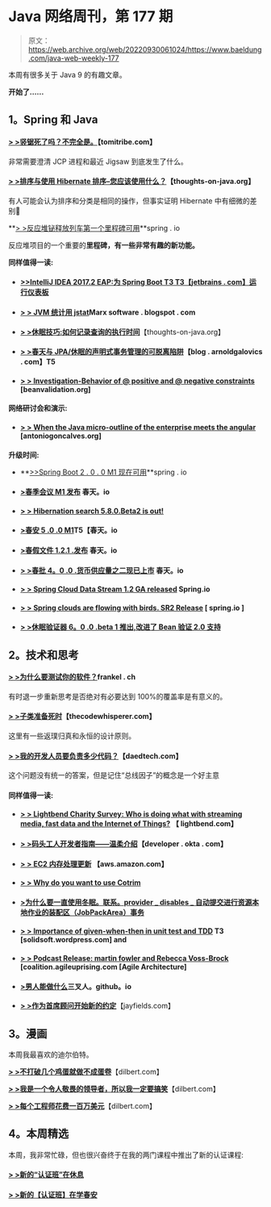 # Java 网络周刊，第 177 期

> 原文：<https://web.archive.org/web/20220930061024/https://www.baeldung.com/java-web-weekly-177>

本周有很多关于 Java 9 的有趣文章。

**开始了……**

## 1。Spring 和 Java

#### [> >竖锯死了吗？不完全是。](https://web.archive.org/web/20220524033211/http://www.tomitribe.com/blog/2017/05/is-jigsaw-dead-not-quite/)【tomitribe.com】

非常需要澄清 JCP 进程和最近 Jigsaw 到底发生了什么。

#### [**> >排序与使用 Hibernate 排序–您应该使用什么？**](https://web.archive.org/web/20220524033211/http://www.thoughts-on-java.org/ordering-vs-sorting-hibernate-use/)【thoughts-on-java.org】

有人可能会认为排序和分类是相同的操作，但事实证明 Hibernate 中有细微的差别🙂

**[> >反应堆铋释放列车第一个里程碑可用](https://web.archive.org/web/20220524033211/https://spring.io/blog/2017/05/16/reactor-bismuth-release-train-first-milestone-available)**spring . io

反应堆项目的一个重要的**里程碑，有一些非常有趣的新功能。**

**同样值得一读:**

*   #### [>>IntelliJ IDEA 2017.2 EAP:为 Spring Boot T3 T3【jetbrains . com】运行仪表板](https://web.archive.org/web/20220524033211/https://blog.jetbrains.com/idea/2017/05/intellij-idea-2017-2-eap-run-dashboard-for-spring-boot/)

*   #### [> > JVM 统计用 jstat](https://web.archive.org/web/20220524033211/https://marxsoftware.blogspot.com/2017/05/jvm-statistics-with-jstat.html)Marx software . blogspot . com

*   **[> >休眠技巧:如何记录查询的执行时间](https://web.archive.org/web/20220524033211/http://www.thoughts-on-java.org/hibernate-tips-log-execution-time-query/)**【thoughts-on-java.org】
*   #### [> >春天与 JPA/休眠的声明式事务管理的可脱离陷阱](https://web.archive.org/web/20220524033211/http://blog.arnoldgalovics.com/2017/05/15/the-detaching-pitfall-of-declarative-transaction-management-with-spring-and-jpahibernate/)【blog . arnoldgalovics . com】T5

*   #### [> > Investigation-Behavior of @ positive and @ negative constraints](https://web.archive.org/web/20220524033211/http://beanvalidation.org/news/2017/05/12/feedback-on-positive-and-negative-constraints/) [beanvalidation.org]

**网络研讨会和演示:**

*   #### [> > When the Java micro-outline of the enterprise meets the angular](https://web.archive.org/web/20220524033211/https://antoniogoncalves.org/2017/05/16/when-enterprise-java-micro-profile-meets-angular/) [antoniogoncalves.org]

**升级时间:**

*   **[>>Spring Boot 2 . 0 . 0 M1 现在可用](https://web.archive.org/web/20220524033211/https://spring.io/blog/2017/05/16/spring-boot-2-0-0-m1-available-now)**spring . io
*   #### [>春季会议 M1 发布](https://web.archive.org/web/20220524033211/https://spring.io/blog/2017/05/11/spring-session-2-0-0-m1-released) 春天。io

*   #### [> > Hibernation search 5.8.0.Beta2 is out!](https://web.archive.org/web/20220524033211/http://in.relation.to/2017/05/11/hibernate-search-5-8-0-Beta2/)

*   #### [>春安 5 .0 .0 M1](https://web.archive.org/web/20220524033211/https://spring.io/blog/2017/05/11/spring-security-5-0-0-m1)T5【春天。io

*   #### [>春假文件 1.2.1 .发布](https://web.archive.org/web/20220524033211/https://spring.io/blog/2017/05/12/spring-rest-docs-1-2-1-release) 春天。io

*   #### [> >春批 4。0 .0 .货币供应量之二现已上市](https://web.archive.org/web/20220524033211/https://spring.io/blog/2017/05/15/spring-batch-4-0-0-m2-is-now-available) 春天。io

*   #### [**> > Spring Cloud Data Stream 1.2 GA released**](https://web.archive.org/web/20220524033211/https://spring.io/blog/2017/05/15/spring-cloud-data-flow-1-2-ga-released) Spring.io

*   #### [> > Spring clouds are flowing with birds. SR2 Release](https://web.archive.org/web/20220524033211/https://spring.io/blog/2017/05/17/spring-cloud-stream-chelsea-sr2-released) [ spring.io ]

*   #### [> >休眠验证器 6。0 .0 .beta 1 推出,改进了 Bean 验证 2.0 支持](https://web.archive.org/web/20220524033211/http://in.relation.to/2017/05/16/hibernate-validator-600-beta1-out/)

## 2。技术和思考

#### [> >为什么要测试你的软件？](https://web.archive.org/web/20220524033211/https://blog.frankel.ch/why-are-you-testing-software/#gsc.tab=0)frankel . ch

有时退一步重新思考是否绝对有必要达到 100%的覆盖率是有意义的。

#### [> >子类准备死时](https://web.archive.org/web/20220524033211/http://blog.thecodewhisperer.com/permalink/when-subclasses-are-ready-to-die)【thecodewhisperer.com】

这里有一些返璞归真和永恒的设计原则。

#### [> >我的开发人员要负责多少代码？](https://web.archive.org/web/20220524033211/http://www.daedtech.com/much-code-developers-responsible/)【daedtech.com】

这个问题没有统一的答案，但是记住“总线因子”的概念是一个好主意

#### 同样值得一读:

*   #### [> > Lightbend Charity Survey: Who is doing what with streaming media, fast data and the Internet of Things?](https://web.archive.org/web/20220524033211/http://www.lightbend.com/blog/lightbend-charity-survey-streaming-fast-data-iot-2017) 【 lightbend.com】

*   #### [> >码头工人开发者指南——温柔介绍](https://web.archive.org/web/20220524033211/https://developer.okta.com/blog/2017/05/10/developers-guide-to-docker-part-1)【developer . okta . com】

*   #### [> > EC2 内存处理更新](https://web.archive.org/web/20220524033211/https://aws.amazon.com/blogs/aws/ec2-in-memory-processing-update-instances-with-4-to-16-tb-of-memory-scale-out-sap-hana-to-34-tb/) 【aws.amazon.com】

*   #### **[> > Why do you want to use Cotrim](https://web.archive.org/web/20220524033211/https://medium.com/@magnus.chatt/why-you-should-totally-switch-to-kotlin-c7bbde9e10d5)**

*   #### [>为什么要一直使用冬眠。联系。provider _ disables _ 自动提交进行资源本地作业的装配区（JobPackArea）事务](https://web.archive.org/web/20220524033211/https://vladmihalcea.com/2017/05/17/why-you-should-always-use-hibernate-connection-provider_disables_autocommit-for-resource-local-jpa-transactions/)

*   #### [> > Importance of given-when-then in unit test and TDD](https://web.archive.org/web/20220524033211/https://solidsoft.wordpress.com/2017/05/16/importance-of-given-when-then-in-unit-tests-and-tdd/) T3 [solidsoft.wordpress.com] and

*   #### [> > Podcast Release: martin fowler and Rebecca Voss-Brock](https://web.archive.org/web/20220524033211/https://coalition.agileuprising.com/t/podcast-released-agile-architecture-with-martin-fowler-and-rebecca-wirfs-brock/875) [coalition.agileuprising.com [Agile Architecture]

*   #### [>男人能做什么](https://web.archive.org/web/20220524033211/https://trishagee.github.io/post/what_can_men_do/)三叉人。github。io

*   **[> >作为首席顾问开始新的约定](https://web.archive.org/web/20220524033211/http://blog.jayfields.com/2017/05/starting-new-engagement-as-lead.html)**【jayfields.com】

## 3。漫画

本周我最喜欢的迪尔伯特。

**[> >不打破几个鸡蛋就做不成蛋卷](https://web.archive.org/web/20220524033211/http://dilbert.com/strip/2013-03-02)**【dilbert.com】

**[> >我是一个令人敬畏的领导者，所以我一定要搞笑](https://web.archive.org/web/20220524033211/http://dilbert.com/strip/2013-03-08)**【dilbert.com】

**[> >每个工程师花费一百万美元](https://web.archive.org/web/20220524033211/http://dilbert.com/strip/2013-03-15)**【dilbert.com】

## 4。本周精选

本周，我非常忙碌，但也很兴奋终于在我的两门课程中推出了新的认证课程:

#### [> >新的“认证班”在休息](/web/20220524033211/https://www.baeldung.com/rest-with-spring-course#certification-class)

#### [> >新的【认证班】在学春安](/web/20220524033211/https://www.baeldung.com/learn-spring-security-course#certification-class)